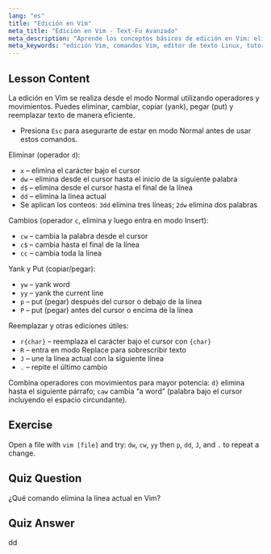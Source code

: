 ```yaml
---
lang: "es"
title: "Edición en Vim"
meta_title: "Edición en Vim - Text-Fu Avanzado"
meta_description: "Aprende los conceptos básicos de edición en Vim: eliminar, cambiar, copiar y pegar texto de manera eficiente. Domina los comandos esenciales de Vim para principiantes y mejora tus habilidades de edición de texto en Linux."
meta_keywords: "edición Vim, comandos Vim, editor de texto Linux, tutorial Vim, guía Vim, Vim para principiantes, comando dd, eliminar en Vim"
---
```


## Lesson Content

La edición en Vim se realiza desde el modo Normal utilizando operadores y movimientos. Puedes eliminar, cambiar, copiar (yank), pegar (put) y reemplazar texto de manera eficiente.

- Presiona `Esc` para asegurarte de estar en modo Normal antes de usar estos comandos.

Eliminar (operador `d`):

- `x` – elimina el carácter bajo el cursor
- `dw` – elimina desde el cursor hasta el inicio de la siguiente palabra
- `d$` – elimina desde el cursor hasta el final de la línea
- `dd` – elimina la línea actual
- Se aplican los conteos: `3dd` elimina tres líneas; `2dw` elimina dos palabras

Cambios (operador `c`, elimina y luego entra en modo Insert):

- `cw` – cambia la palabra desde el cursor
- `c$` – cambia hasta el final de la línea
- `cc` – cambia toda la línea

Yank y Put (copiar/pegar):

- `yw` – yank word
- `yy` – yank the current line
- `p` – put (pegar) después del cursor o debajo de la línea
- `P` – put (pegar) antes del cursor o encima de la línea

Reemplazar y otras ediciones útiles:

- `r{char}` – reemplaza el carácter bajo el cursor con `{char}`
- `R` – entra en modo Replace para sobrescribir texto
- `J` – une la línea actual con la siguiente línea
- `.` – repite el último cambio

Combina operadores con movimientos para mayor potencia: `d}` elimina hasta el siguiente párrafo; `caw` cambia “a word” (palabra bajo el cursor incluyendo el espacio circundante).

## Exercise

Open a file with `vim [file]` and try: `dw`, `cw`, `yy` then `p`, `dd`, `J`, and `.` to repeat a change.

## Quiz Question

¿Qué comando elimina la línea actual en Vim?

## Quiz Answer

dd
